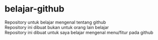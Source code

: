 # belajar-github
Repository untuk belajar mengenal tentang github\
Repository ini dibuat bukan untuk orang lain belajar\
Repository ini dibuat untuk saya belajar mengenal menu/fitur pada github
